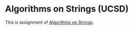 # Algorithms on Strings (UCSD)

This is assignment of [Algorithms on Strings](https://www.coursera.org/learn/algorithms-on-strings).
